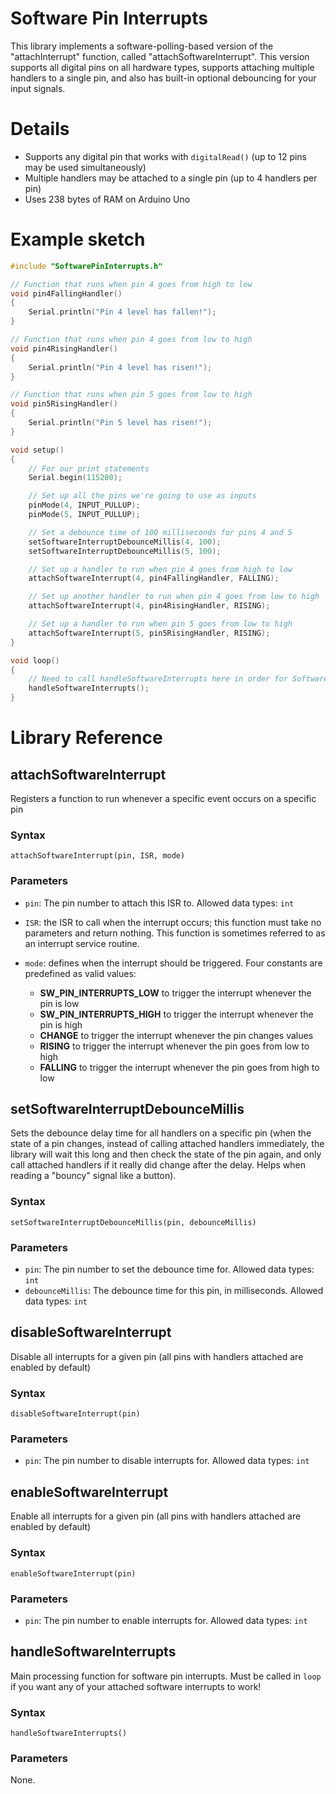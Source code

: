 # Software Pin Interrupts

This library implements a software-polling-based version of the "attachInterrupt" function, called
"attachSoftwareInterrupt". This version supports all digital pins on all hardware types, supports
attaching multiple handlers to a single pin, and also has built-in optional debouncing for your input
signals.

# Details

* Supports any digital pin that works with ```digitalRead()``` (up to 12 pins may be used simultaneously)
* Multiple handlers may be attached to a single pin (up to 4 handlers per pin)
* Uses 238 bytes of RAM on Arduino Uno

# Example sketch

```cpp
#include "SoftwarePinInterrupts.h"

// Function that runs when pin 4 goes from high to low
void pin4FallingHandler()
{
    Serial.println("Pin 4 level has fallen!");
}

// Function that runs when pin 4 goes from low to high
void pin4RisingHandler()
{
    Serial.println("Pin 4 level has risen!");
}

// Function that runs when pin 5 goes from low to high
void pin5RisingHandler()
{
    Serial.println("Pin 5 level has risen!");
}

void setup()
{
    // For our print statements
    Serial.begin(115200);

    // Set up all the pins we're going to use as inputs
    pinMode(4, INPUT_PULLUP);
    pinMode(5, INPUT_PULLUP);

    // Set a debounce time of 100 milliseconds for pins 4 and 5
    setSoftwareInterruptDebounceMillis(4, 100);
    setSoftwareInterruptDebounceMillis(5, 100);

    // Set up a handler to run when pin 4 goes from high to low
    attachSoftwareInterrupt(4, pin4FallingHandler, FALLING);

    // Set up another handler to run when pin 4 goes from low to high
    attachSoftwareInterrupt(4, pin4RisingHandler, RISING);

    // Set up a handler to run when pin 5 goes from low to high
    attachSoftwareInterrupt(5, pin5RisingHandler, RISING);
}

void loop()
{
    // Need to call handleSoftwareInterrupts here in order for SoftwarePinInterrupts to work
    handleSoftwareInterrupts();
}
```

# Library Reference

## attachSoftwareInterrupt

Registers a function to run whenever a specific event occurs on a specific pin

### Syntax

```attachSoftwareInterrupt(pin, ISR, mode)```

### Parameters

* ```pin```: The pin number to attach this ISR to. Allowed data types: ```int```
* ```ISR```: the ISR to call when the interrupt occurs; this function must take no
  parameters and return nothing. This function is sometimes referred to as an interrupt
  service routine.
* ```mode```: defines when the interrupt should be triggered. Four constants are
  predefined as valid values:

  * **SW_PIN_INTERRUPTS_LOW** to trigger the interrupt whenever the pin is low
  * **SW_PIN_INTERRUPTS_HIGH** to trigger the interrupt whenever the pin is high
  * **CHANGE** to trigger the interrupt whenever the pin changes values
  * **RISING** to trigger the interrupt whenever the pin goes from low to high
  * **FALLING** to trigger the interrupt whenever the pin goes from high to low

## setSoftwareInterruptDebounceMillis

Sets the debounce delay time for all handlers on a specific pin (when the state of a pin
changes, instead of calling attached handlers immediately, the library will wait this long
and then check the state of the pin again, and only call attached handlers if it really did
change after the delay. Helps when reading a "bouncy" signal like a button).

### Syntax

```setSoftwareInterruptDebounceMillis(pin, debounceMillis)```

### Parameters

* ```pin```: The pin number to set the debounce time for. Allowed data types: ```int```
* ```debounceMillis```: The debounce time for this pin, in milliseconds. Allowed data types: ```int```

## disableSoftwareInterrupt

Disable all interrupts for a given pin (all pins with handlers attached are enabled by default)

### Syntax

```disableSoftwareInterrupt(pin)```


### Parameters

* ```pin```: The pin number to disable interrupts for. Allowed data types: ```int```

## enableSoftwareInterrupt

Enable all interrupts for a given pin (all pins with handlers attached are enabled by default)

### Syntax

```enableSoftwareInterrupt(pin)```


### Parameters

* ```pin```: The pin number to enable interrupts for. Allowed data types: ```int```

## handleSoftwareInterrupts

Main processing function for software pin interrupts. Must be called in ```loop```
if you want any of your attached software interrupts to work!

### Syntax

```handleSoftwareInterrupts()```

### Parameters

None.